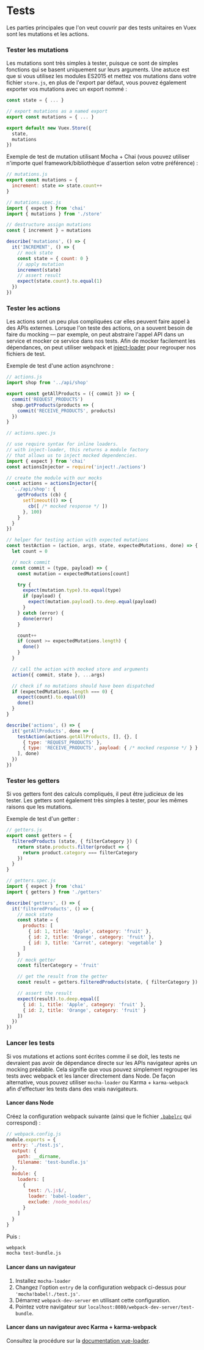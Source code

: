 # Tests

Les parties principales que l'on veut couvrir par des tests unitaires en Vuex sont les mutations et les actions.

### Tester les mutations

Les mutations sont très simples à tester, puisque ce sont de simples fonctions qui se basent uniquement sur leurs arguments. Une astuce est que si vous utilisez les modules ES2015 et mettez vos mutations dans votre fichier `store.js`, en plus de l'export par défaut, vous pouvez également exporter vos mutations avec un export nommé :

``` js
const state = { ... }

// export mutations as a named export
export const mutations = { ... }

export default new Vuex.Store({
  state,
  mutations
})
```

Exemple de test de mutation utilisant Mocha + Chai (vous pouvez utiliser n'importe quel framework/bibliothèque d'assertion selon votre préférence) :

``` js
// mutations.js
export const mutations = {
  increment: state => state.count++
}
```

``` js
// mutations.spec.js
import { expect } from 'chai'
import { mutations } from './store'

// destructure assign mutations
const { increment } = mutations

describe('mutations', () => {
  it('INCREMENT', () => {
    // mock state
    const state = { count: 0 }
    // apply mutation
    increment(state)
    // assert result
    expect(state.count).to.equal(1)
  })
})
```

### Tester les actions

Les actions sont un peu plus compliquées car elles peuvent faire appel à des APIs externes. Lorsque l'on teste des actions, on a souvent besoin de faire du mocking &mdash; par exemple, on peut abstraire l'appel API dans un service et mocker ce service dans nos tests. Afin de mocker facilement les dépendances, on peut utiliser webpack et [inject-loader](https://github.com/plasticine/inject-loader) pour regrouper nos fichiers de test.

Exemple de test d'une action asynchrone :

``` js
// actions.js
import shop from '../api/shop'

export const getAllProducts = ({ commit }) => {
  commit('REQUEST_PRODUCTS')
  shop.getProducts(products => {
    commit('RECEIVE_PRODUCTS', products)
  })
}
```

``` js
// actions.spec.js

// use require syntax for inline loaders.
// with inject-loader, this returns a module factory
// that allows us to inject mocked dependencies.
import { expect } from 'chai'
const actionsInjector = require('inject!./actions')

// create the module with our mocks
const actions = actionsInjector({
  '../api/shop': {
    getProducts (cb) {
      setTimeout(() => {
        cb([ /* mocked response */ ])
      }, 100)
    }
  }
})

// helper for testing action with expected mutations
const testAction = (action, args, state, expectedMutations, done) => {
  let count = 0

  // mock commit
  const commit = (type, payload) => {
    const mutation = expectedMutations[count]

    try {
      expect(mutation.type).to.equal(type)
      if (payload) {
        expect(mutation.payload).to.deep.equal(payload)
      }
    } catch (error) {
      done(error)
    }

    count++
    if (count >= expectedMutations.length) {
      done()
    }
  }

  // call the action with mocked store and arguments
  action({ commit, state }, ...args)

  // check if no mutations should have been dispatched
  if (expectedMutations.length === 0) {
    expect(count).to.equal(0)
    done()
  }
}

describe('actions', () => {
  it('getAllProducts', done => {
    testAction(actions.getAllProducts, [], {}, [
      { type: 'REQUEST_PRODUCTS' },
      { type: 'RECEIVE_PRODUCTS', payload: { /* mocked response */ } }
    ], done)
  })
})
```

### Tester les getters

Si vos getters font des calculs compliqués, il peut être judicieux de les tester. Les getters sont également très simples à tester, pour les mêmes raisons que les mutations.

Exemple de test d'un getter :

``` js
// getters.js
export const getters = {
  filteredProducts (state, { filterCategory }) {
    return state.products.filter(product => {
      return product.category === filterCategory
    })
  }
}
```

``` js
// getters.spec.js
import { expect } from 'chai'
import { getters } from './getters'

describe('getters', () => {
  it('filteredProducts', () => {
    // mock state
    const state = {
      products: [
        { id: 1, title: 'Apple', category: 'fruit' },
        { id: 2, title: 'Orange', category: 'fruit' },
        { id: 3, title: 'Carrot', category: 'vegetable' }
      ]
    }
    // mock getter
    const filterCategory = 'fruit'

    // get the result from the getter
    const result = getters.filteredProducts(state, { filterCategory })

    // assert the result
    expect(result).to.deep.equal([
      { id: 1, title: 'Apple', category: 'fruit' },
      { id: 2, title: 'Orange', category: 'fruit' }
    ])
  })
})
```

### Lancer les tests

Si vos mutations et actions sont écrites comme il se doit, les tests ne devraient pas avoir de dépendance directe sur les APIs navigateur après un mocking préalable. Cela signifie que vous pouvez simplement regrouper les tests avec webpack et les lancer directement dans Node. De façon alternative, vous pouvez utiliser `mocha-loader` ou Karma + `karma-webpack` afin d'effectuer les tests dans des vrais navigateurs.

#### Lancer dans Node

Créez la configuration webpack suivante (ainsi que le fichier [`.babelrc`](https://babeljs.io/docs/usage/babelrc/) qui correspond) :

``` js
// webpack.config.js
module.exports = {
  entry: './test.js',
  output: {
    path: __dirname,
    filename: 'test-bundle.js'
  },
  module: {
    loaders: [
      {
        test: /\.js$/,
        loader: 'babel-loader',
        exclude: /node_modules/
      }
    ]
  }
}
```

Puis :

``` bash
webpack
mocha test-bundle.js
```

#### Lancer dans un navigateur

1. Installez `mocha-loader`
2. Changez l'option `entry` de la configuration webpack ci-dessus pour `'mocha!babel!./test.js'`.
3. Démarrez `webpack-dev-server` en utilisant cette configuration.
4. Pointez votre navigateur sur `localhost:8080/webpack-dev-server/test-bundle`.

#### Lancer dans un navigateur avec Karma + karma-webpack

Consultez la procédure sur la [documentation vue-loader](http://vue-loader.vuejs.org/en/workflow/testing.html).
